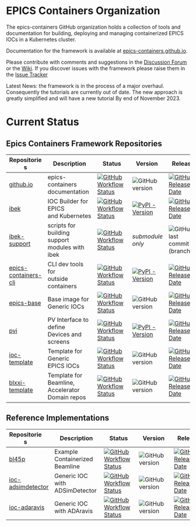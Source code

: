 # EPICS Containers Organization

The epics-containers GitHub organization holds a collection of tools and documentation
for building, deploying and managing containerized EPICS IOCs in a Kubernetes cluster.

Documentation for the framework is available at
[epics-containers.github.io](https://epics-containers.github.io/).

Please contribute with comments and suggestions in the
[Discussion Forum](https://github.com/epics-containers/epics-containers.github.io/discussions)
or the [Wiki](https://github.com/epics-containers/epics-containers.github.io/wiki).
If you discover issues with the framework please raise them in the
[Issue Tracker](https://github.com/epics-containers/epics-containers.github.io/issues)


Latest News: the framework is in the process of a major overhaul. Consequently
the tutorials are currently out of date. The new approach is greatly simplified
and will have a new tutorial By end of November 2023.

# Current Status

## Epics Containers Framework Repositories

|<div style="width:90px">Repositories</div>|<div style="width:120px">Description</div>|<div style="width:80px">Status</div>|<div style="width:80px">Version</div>|<div style="width:80px">Release</div>|
|------------------------------------------|------------------------------------------|------------------------------------|-------------------------------------|-------------------------------------|
|[github.io](https://github.com/epics-containers/epics-containers.github.io)|epics-containers documentation|[![GitHub Workflow Status](https://img.shields.io/github/actions/workflow/status/epics-containers/epics-containers.github.io/docs.yml)](https://github.com/epics-containers/epics-containers.github.io/actions)|![GitHub version](https://img.shields.io/github/release/epics-containers/epics-containers.github.io/all?include_prereleases;label=tag)|[![GitHub Release Date](https://img.shields.io/github/release-date/epics-containers/epics-containers.github.io?label=date)](https://github.com/epics-containers/epics-containers.github.io/releases)|
|[ibek](https://github.com/epics-containers/ibek)|IOC Builder for EPICS<br>and Kubernetes|[![GitHub Workflow Status](https://img.shields.io/github/actions/workflow/status/epics-containers/ibek/code.yml)](https://github.com/epics-containers/ibek/actions)|[![PyPI - Version](https://img.shields.io/pypi/v/ibek)](https://pypi.org/project/ibek/)|[![GitHub Release Date](https://img.shields.io/github/release-date/epics-containers/ibek?label=date)](https://github.com/epics-containers/ibek/releases)|
|[ibek-support](https://github.com/epics-containers/ibek-support)|scripts for building support<br>modules with ibek|[![GitHub Workflow Status](https://img.shields.io/github/actions/workflow/status/epics-containers/ibek-support/build.yml)](https://github.com/epics-containers/ibek-support/actions)|*submodule only*|![GitHub last commit (branch)](https://img.shields.io/github/last-commit/epics-containers/ibek-support/main?label=commit)|
|[epics-containers-cli](https://github.com/epics-containers/epics-containers-cli)|CLI dev tools for<br>outside containers|[![GitHub Workflow Status](https://img.shields.io/github/actions/workflow/status/epics-containers/epics-containers-cli/code.yml)](https://github.com/epics-containers/epics-containers-cli/actions)|[![PyPI - Version](https://img.shields.io/pypi/v/epics-containers-cli)](https://pypi.org/project/epics-containers-cli/)|[![GitHub Release Date](https://img.shields.io/github/release-date/epics-containers/epics-containers-cli?label=date)](https://github.com/epics-containers/epics-containers-cli/releases)|
|[epics-base](https://github.com/epics-containers/epics-base)|Base image for<br>Generic IOCs|[![GitHub Workflow Status](https://img.shields.io/github/actions/workflow/status/epics-containers/epics-base/build.yml)](https://github.com/epics-containers/epics-base/actions)|![GitHub version](https://img.shields.io/github/release/epics-containers/epics-base/all?include_prereleases;label=tag)|[![GitHub Release Date](https://img.shields.io/github/release-date/epics-containers/epics-base?label=date)](https://github.com/epics-containers/epics-base/releases)|
|[pvi](https://github.com/epics-containers/pvi)|PV Interface to define<br>Devices and screens|[![GitHub Workflow Status](https://img.shields.io/github/actions/workflow/status/epics-containers/pvi/code.yml)](https://github.com/epics-containers/pvi/actions)|[![PyPI - Version](https://img.shields.io/pypi/v/pvi)](https://pypi.org/project/pvi/)|[![GitHub Release Date](https://img.shields.io/github/release-date/epics-containers/pvi?label=date)](https://github.com/epics-containers/pvi/releases)|
|[ioc-template](https://github.com/epics-containers/ioc-template)|Template for Generic<br>EPICS IOCs|[![GitHub Workflow Status](https://img.shields.io/github/actions/workflow/status/epics-containers/ioc-template/build.yml)](https://github.com/epics-containers/ioc-template/actions)|![GitHub version](https://img.shields.io/github/release/epics-containers/ioc-template/all?include_prereleases;label=tag)|[![GitHub Release Date](https://img.shields.io/github/release-date/epics-containers/ioc-template?label=date)](https://github.com/epics-containers/ioc-template/releases)|
|[blxxi-template](https://github.com/epics-containers/blxxi-template)|Template for Beamline,<br>Accelerator Domain repos|[![GitHub Workflow Status](https://img.shields.io/github/actions/workflow/status/epics-containers/blxxi-template/verify.yml)](https://github.com/epics-containers/blxxi-template/actions)|![GitHub version](https://img.shields.io/github/release/epics-containers/blxxi-template/all?include_prereleases;label=tag)|[![GitHub Release Date](https://img.shields.io/github/release-date/epics-containers/blxxi-template?label=date)](https://github.com/epics-containers/blxxi-template/releases)|

## Reference Implementations

|<div style="width:90px">Repositories</div>|<div style="width:120px">Description</div>|<div style="width:80px">Status</div>|<div style="width:80px">Version</div>|<div style="width:80px">Release</div>|
|------------------------------------------|------------------------------------------|------------------------------------|-------------------------------------|-------------------------------------|
|[bl45p](https://github.com/epics-containers/bl45p)|Example Containerized Beamline|[![GitHub Workflow Status](https://img.shields.io/github/actions/workflow/status/epics-containers/bl45p/verify.yml)](https://github.com/epics-containers/bl45p/actions)|![GitHub version](https://img.shields.io/github/release/epics-containers/bl45p/all?include_prereleases;label=tag)|[![GitHub Release Date](https://img.shields.io/github/release-date/epics-containers/bl45p?label=date)](https://github.com/epics-containers/bl45p/releases)|
|[ioc-adsimdetector](https://github.com/epics-containers/ioc-adsimdetector)|Generic IOC with ADSimDetector|[![GitHub Workflow Status](https://img.shields.io/github/actions/workflow/status/epics-containers/ioc-adsimdetector/buiild.yml)](https://github.com/epics-containers/ioc-adsimdetector/actions)|![GitHub version](https://img.shields.io/github/release/epics-containers/ioc-adsimdetector/all?include_prereleases;label=tag)|[![GitHub Release Date](https://img.shields.io/github/release-date/epics-containers/ioc-adsimdetector?label=date)](https://github.com/epics-containers/ioc-adsimdetector/releases)|
|[ioc-adaravis](https://github.com/epics-containers/ioc-adaravis)|Generic IOC with ADAravis|[![GitHub Workflow Status](https://img.shields.io/github/actions/workflow/status/epics-containers/ioc-adaravis/buiild.yml)](https://github.com/epics-containers/ioc-adaravis/actions)|![GitHub version](https://img.shields.io/github/release/epics-containers/ioc-adaravis/all?include_prereleases;label=tag)|[![GitHub Release Date](https://img.shields.io/github/release-date/epics-containers/ioc-adaravis?label=date)](https://github.com/epics-containers/ioc-adaravis/releases)|


